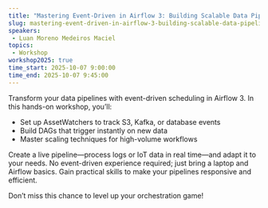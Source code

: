 ```yaml
---
title: "Mastering Event-Driven in Airflow 3: Building Scalable Data Pipelines"
slug: mastering-event-driven-in-airflow-3-building-scalable-data-pipelines
speakers:
 - Luan Moreno Medeiros Maciel
topics:
 - Workshop
workshop2025: true
time_start: 2025-10-07 9:00:00
time_end: 2025-10-07 9:45:00
---
```


Transform your data pipelines with event-driven scheduling in Airflow 3. In this hands-on workshop, you’ll:

* Set up AssetWatchers to track S3, Kafka, or database events
* Build DAGs that trigger instantly on new data
* Master scaling techniques for high-volume workflows

Create a live pipeline—process logs or IoT data in real time—and adapt it to your needs. No event-driven experience required; just bring a laptop and Airflow basics. Gain practical skills to make your pipelines responsive and efficient. 

Don’t miss this chance to level up your orchestration game!